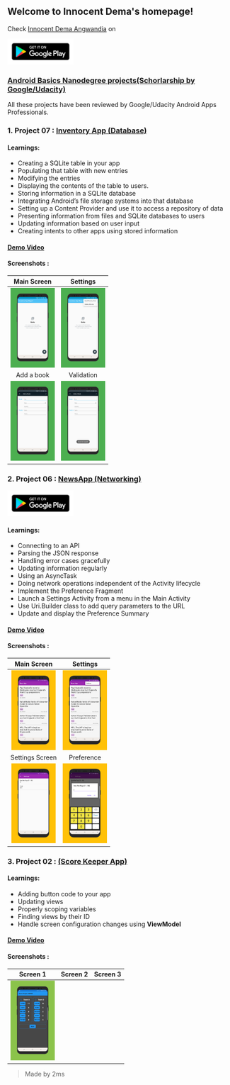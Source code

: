 ## Welcome to Innocent Dema's homepage!

Check [Innocent Dema Angwandia](https://play.google.com/store/apps/developer?id=Innocent+Dema+Angwandia) on

[<img src="images/google-play-badge.png" width="150">](https://play.google.com/store/apps/developer?id=Innocent+Dema+Angwandia)

### [Android Basics Nanodegree projects(Schorlarship by Google/Udacity)](https://confirm.udacity.com/3XDREDPM)

All these projects have been reviewed by Google/Udacity Android Apps Professionals.

### 1. Project 07 : [Inventory App (Database)](https://github.com/angwandi/Books) 

#### Learnings: 
* Creating a SQLite table in your app
* Populating that table with new entries
* Modifying the entries
* Displaying the contents of the table to users.
* Storing information in a SQLite database
* Integrating Android’s file storage systems into that database
* Setting up a Content Provider and use it to access a repository of data
* Presenting information from files and SQLite databases to users
* Updating information based on user input
* Creating intents to other apps using stored information

#### [Demo Video](https://www.youtube.com/watch?v=JlT3Z2kI5RE&t=4s)

#### Screenshots :

Main Screen | Settings  
:---------: | :-------: 
<img src="images/screener_1530085045582.png" width="100"> | <img src="images/screener_1530085086286.png" width="100"> 
Add a book | Validation | 
<img src="images/screener_1530085118895.png" width="100"> | <img src="images/screener_1530085147843.png" width="100"> 

### 2. Project 06 : [NewsApp (Networking)](https://github.com/angwandi/NewsAppABNSGU) 

[<img src="images/google-play-badge.png" width="150">](https://play.google.com/store/apps/details?id=com.play1training.demad.newsapp)

#### Learnings: 
* Connecting to an API
* Parsing the JSON response
* Handling error cases gracefully
* Updating information regularly
* Using an AsyncTask
* Doing network operations independent of the Activity lifecycle
* Implement the Preference Fragment
* Launch a Settings Activity from a menu in the Main Activity
* Use Uri.Builder class to add query parameters to the URL
* Update and display the Preference Summary

#### [Demo Video](https://www.youtube.com/watch?v=oA2RqZK7JZo&t=43s)

#### Screenshots :

Main Screen | Settings 
:---------: | :------: 
<img src="images/na1.png" width="100"> | <img src="images/na2.png" width="100"> 
 Settings Screen | Preference
<img src="images/na3.png" width="100"> | <img src="images/na4.png" width="100"> 

### 3. Project 02 : [(Score Keeper App)](https://github.com/angwandi/ScoreKeeperABNSG) 

#### Learnings: 
* Adding button code to your app
* Updating views
* Properly scoping variables
* Finding views by their ID
* Handle screen configuration changes using **ViewModel**

#### [Demo Video](https://www.youtube.com/watch?v=UePwKT9s5Fk&feature=youtu.be)

#### Screenshots :

Screen 1 | Screen 2 | Screen 3 
---------| ---------| --------
<img src="images/sc1.png" width="100"> |

> Made by 2ms





